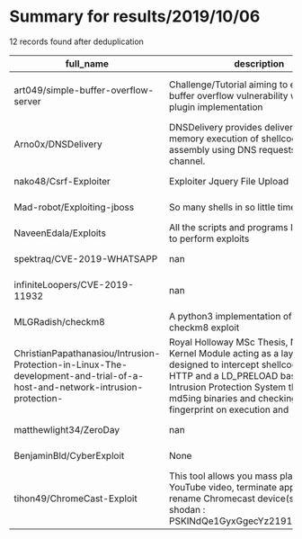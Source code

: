 
# Summary for results/2019/10/06
    
12 records found after deduplication

| full_name | description | html_url | matched_list | matched_count | pushed_at | size | stargazers_count | language | forks_count | vul_ids |
|----------------------------------------------------------------------------------------------------------------------------|-----------------------------------------------------------------------------------------------------------------------------------------------------------------------------------------------------------------------------------------------------------------|-----------------------------------------------------------------------------------------------------------------------------------------------|---------------------------------------------|-----------------|---------------------------|--------|--------------------|-------------|---------------|--------------------|
| art049/simple-buffer-overflow-server | Challenge/Tutorial aiming to exploit the buffer overflow vulnerability w/ Metasploit plugin implementation | https://github.com/art049/simple-buffer-overflow-server | ['exploit', 'metasploit module OR payload'] | 2 | 2019-10-06 09:24:40+00:00 | 9 | 0 | Makefile | 0 | [] |
| Arno0x/DNSDelivery | DNSDelivery provides delivery and in memory execution of shellcode or .Net assembly using DNS requests delivery channel. | https://github.com/Arno0x/DNSDelivery | ['shellcode'] | 1 | 2019-10-06 22:24:19+00:00 | 19 | 142 | PowerShell | 50 | [] |
| nako48/Csrf-Exploiter | Exploiter Jquery File Upload | https://github.com/nako48/Csrf-Exploiter | ['exploit'] | 1 | 2019-10-06 14:07:33+00:00 | 81 | 6 | PHP | 2 | [] |
| Mad-robot/Exploiting-jboss | So many shells in so little time | https://github.com/Mad-robot/Exploiting-jboss | ['exploit'] | 1 | 2019-10-06 08:09:24+00:00 | 8 | 9 | | 5 | [] |
| NaveenEdala/Exploits | All the scripts and programs I have written to perform exploits | https://github.com/NaveenEdala/Exploits | ['exploit'] | 1 | 2019-10-06 22:00:32+00:00 | 8 | 0 | Python | 0 | [] |
| spektraq/CVE-2019-WHATSAPP | nan | https://github.com/spektraq/CVE-2019-WHATSAPP | ['cve-2'] | 1 | 2019-10-06 14:22:29+00:00 | 7 | 0 | C | 0 | [] |
| infiniteLoopers/CVE-2019-11932 | nan | https://github.com/infiniteLoopers/CVE-2019-11932 | ['cve-2'] | 1 | 2019-10-06 15:34:22+00:00 | 14 | 3 | C | 3 | ['CVE-2019-11932'] |
| MLGRadish/checkm8 | A python3 implementation of the checkm8 exploit | https://github.com/MLGRadish/checkm8 | ['exploit'] | 1 | 2019-10-06 18:14:57+00:00 | 13 | 3 | Python | 3 | [] |
| ChristianPapathanasiou/Intrusion-Protection-in-Linux-The-development-and-trial-of-a-host-and-network-intrusion-protection- | Royal Holloway MSc Thesis, Netfilter Kernel Module acting as a layer 7 IPS designed to intercept shellcode sent over HTTP and a LD_PRELOAD based Host Intrusion Protection System that works by md5ing binaries and checking their fingerprint on execution and | https://github.com/ChristianPapathanasiou/Intrusion-Protection-in-Linux-The-development-and-trial-of-a-host-and-network-intrusion-protection- | ['shellcode'] | 1 | 2019-10-06 21:55:55+00:00 | 1021 | 0 | Objective-C | 0 | [] |
| matthewlight34/ZeroDay | nan | https://github.com/matthewlight34/ZeroDay | ['zeroday'] | 1 | 2019-10-06 21:52:21+00:00 | 164 | 0 | Java | 0 | [] |
| BenjaminBld/CyberExploit | None | https://github.com/BenjaminBld/CyberExploit | ['exploit'] | 1 | 2019-10-06 07:41:03+00:00 | 2 | 0 | | 0 | [] |
| tihon49/ChromeCast-Exploit | This tool allows you mass play any YouTube video, terminate apps and rename Chromecast device(s). With api shodan : PSKINdQe1GyxGgecYz2191H2JoS9qvgD | https://github.com/tihon49/ChromeCast-Exploit | ['exploit'] | 1 | 2019-10-06 04:07:46+00:00 | 147 | 0 | | 0 | [] |
